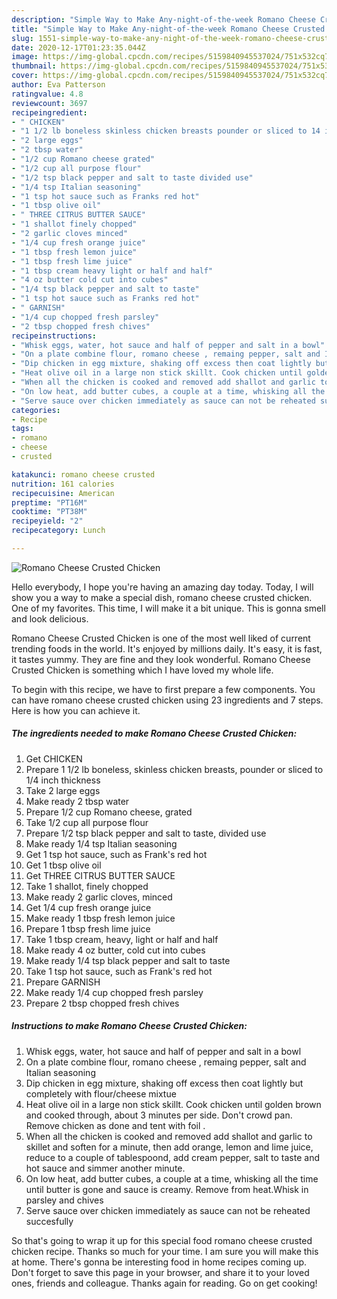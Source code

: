 ```yaml
---
description: "Simple Way to Make Any-night-of-the-week Romano Cheese Crusted Chicken"
title: "Simple Way to Make Any-night-of-the-week Romano Cheese Crusted Chicken"
slug: 1551-simple-way-to-make-any-night-of-the-week-romano-cheese-crusted-chicken
date: 2020-12-17T01:23:35.044Z
image: https://img-global.cpcdn.com/recipes/5159840945537024/751x532cq70/romano-cheese-crusted-chicken-recipe-main-photo.jpg
thumbnail: https://img-global.cpcdn.com/recipes/5159840945537024/751x532cq70/romano-cheese-crusted-chicken-recipe-main-photo.jpg
cover: https://img-global.cpcdn.com/recipes/5159840945537024/751x532cq70/romano-cheese-crusted-chicken-recipe-main-photo.jpg
author: Eva Patterson
ratingvalue: 4.8
reviewcount: 3697
recipeingredient:
- " CHICKEN"
- "1 1/2 lb boneless skinless chicken breasts pounder or sliced to 14 inch thickness"
- "2 large eggs"
- "2 tbsp water"
- "1/2 cup Romano cheese grated"
- "1/2 cup all purpose flour"
- "1/2 tsp black pepper and salt to taste divided use"
- "1/4 tsp Italian seasoning"
- "1 tsp hot sauce such as Franks red hot"
- "1 tbsp olive oil"
- " THREE CITRUS BUTTER SAUCE"
- "1 shallot finely chopped"
- "2 garlic cloves minced"
- "1/4 cup fresh orange juice"
- "1 tbsp fresh lemon juice"
- "1 tbsp fresh lime juice"
- "1 tbsp cream heavy light or half and half"
- "4 oz butter cold cut into cubes"
- "1/4 tsp black pepper and salt to taste"
- "1 tsp hot sauce such as Franks red hot"
- " GARNISH"
- "1/4 cup chopped fresh parsley"
- "2 tbsp chopped fresh chives"
recipeinstructions:
- "Whisk eggs, water, hot sauce and half of pepper and salt in a bowl"
- "On a plate combine flour, romano cheese , remaing pepper, salt and Italian seasoning"
- "Dip chicken in egg mixture, shaking off excess then coat lightly but completely  with flour/cheese mixtue"
- "Heat olive oil in a large non stick skillt. Cook chicken until golden brown and cooked through, about 3 minutes per side. Don&#39;t crowd pan. Remove chicken as done and tent with foil ."
- "When all the chicken is cooked and removed add shallot and garlic to skillet and soften for a minute, then add orange, lemon and lime juice, reduce to a couple of tablespoond, add cream pepper, salt to taste and hot sauce and simmer another minute."
- "On low heat, add butter cubes, a couple at a time, whisking all the time until butter is gone and sauce is creamy. Remove from heat.Whisk in parsley and chives"
- "Serve sauce over chicken immediately as sauce can not be reheated succesfully"
categories:
- Recipe
tags:
- romano
- cheese
- crusted

katakunci: romano cheese crusted 
nutrition: 161 calories
recipecuisine: American
preptime: "PT16M"
cooktime: "PT38M"
recipeyield: "2"
recipecategory: Lunch

---
```



![Romano Cheese Crusted Chicken](https://img-global.cpcdn.com/recipes/5159840945537024/751x532cq70/romano-cheese-crusted-chicken-recipe-main-photo.jpg)

Hello everybody, I hope you're having an amazing day today. Today, I will show you a way to make a special dish, romano cheese crusted chicken. One of my favorites. This time, I will make it a bit unique. This is gonna smell and look delicious.



Romano Cheese Crusted Chicken is one of the most well liked of current trending foods in the world. It's enjoyed by millions daily. It's easy, it is fast, it tastes yummy. They are fine and they look wonderful. Romano Cheese Crusted Chicken is something which I have loved my whole life.


To begin with this recipe, we have to first prepare a few components. You can have romano cheese crusted chicken using 23 ingredients and 7 steps. Here is how you can achieve it.

<!--inarticleads1-->

##### The ingredients needed to make Romano Cheese Crusted Chicken:

1. Get  CHICKEN
1. Prepare 1 1/2 lb boneless, skinless chicken breasts, pounder or sliced to 1/4 inch thickness
1. Take 2 large eggs
1. Make ready 2 tbsp water
1. Prepare 1/2 cup Romano cheese, grated
1. Take 1/2 cup all purpose flour
1. Prepare 1/2 tsp black pepper and salt to taste, divided use
1. Make ready 1/4 tsp Italian seasoning
1. Get 1 tsp hot sauce, such as Frank&#39;s red hot
1. Get 1 tbsp olive oil
1. Get  THREE CITRUS BUTTER SAUCE
1. Take 1 shallot, finely chopped
1. Make ready 2 garlic cloves, minced
1. Get 1/4 cup fresh orange juice
1. Make ready 1 tbsp fresh lemon juice
1. Prepare 1 tbsp fresh lime juice
1. Take 1 tbsp cream, heavy, light or half and half
1. Make ready 4 oz butter, cold cut into cubes
1. Make ready 1/4 tsp black pepper and salt to taste
1. Take 1 tsp hot sauce, such as Frank&#39;s red hot
1. Prepare  GARNISH
1. Make ready 1/4 cup chopped fresh parsley
1. Prepare 2 tbsp chopped fresh chives




<!--inarticleads2-->

##### Instructions to make Romano Cheese Crusted Chicken:

1. Whisk eggs, water, hot sauce and half of pepper and salt in a bowl
1. On a plate combine flour, romano cheese , remaing pepper, salt and Italian seasoning
1. Dip chicken in egg mixture, shaking off excess then coat lightly but completely  with flour/cheese mixtue
1. Heat olive oil in a large non stick skillt. Cook chicken until golden brown and cooked through, about 3 minutes per side. Don&#39;t crowd pan. Remove chicken as done and tent with foil .
1. When all the chicken is cooked and removed add shallot and garlic to skillet and soften for a minute, then add orange, lemon and lime juice, reduce to a couple of tablespoond, add cream pepper, salt to taste and hot sauce and simmer another minute.
1. On low heat, add butter cubes, a couple at a time, whisking all the time until butter is gone and sauce is creamy. Remove from heat.Whisk in parsley and chives
1. Serve sauce over chicken immediately as sauce can not be reheated succesfully




So that's going to wrap it up for this special food romano cheese crusted chicken recipe. Thanks so much for your time. I am sure you will make this at home. There's gonna be interesting food in home recipes coming up. Don't forget to save this page in your browser, and share it to your loved ones, friends and colleague. Thanks again for reading. Go on get cooking!
